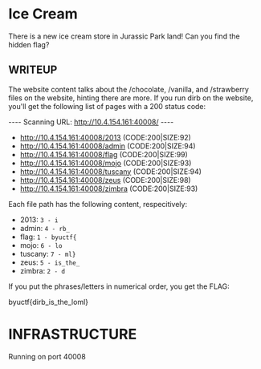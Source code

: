 # Ice Cream

There is a new ice cream store in Jurassic Park land! Can you find the hidden flag?

## WRITEUP

The website content talks about the /chocolate, /vanilla, and /strawberry files on the website, hinting there are more. If you run dirb on the website, you'll get the following list of pages with a 200 status code:

---- Scanning URL: http://10.4.154.161:40008/ ----
* http://10.4.154.161:40008/2013 (CODE:200|SIZE:92)                            
* http://10.4.154.161:40008/admin (CODE:200|SIZE:94)                           
* http://10.4.154.161:40008/flag (CODE:200|SIZE:99)                            
* http://10.4.154.161:40008/mojo (CODE:200|SIZE:93)                            
* http://10.4.154.161:40008/tuscany (CODE:200|SIZE:94)                         
* http://10.4.154.161:40008/zeus (CODE:200|SIZE:98)                            
* http://10.4.154.161:40008/zimbra (CODE:200|SIZE:93) 

Each file path has the following content, respecitively:

* 2013: `3 - i`
* admin: `4 - rb_`
* flag: `1 - byuctf{`
* mojo: `6 - lo`
* tuscany: `7 - ml}`
* zeus: `5 - is_the_`
* zimbra: `2 - d`

If you put the phrases/letters in numerical order, you get the FLAG:

byuctf{dirb_is_the_loml}

# INFRASTRUCTURE

Running on port 40008